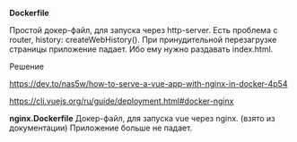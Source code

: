 
**Dockerfile**
    
Простой докер-файл, для запуска через http-server. Есть проблема с router, history: createWebHistory().
При принудительной перезагрузке страницы приложение падает.
Ибо ему нужно раздавать index.html.

Решение 

https://dev.to/nas5w/how-to-serve-a-vue-app-with-nginx-in-docker-4p54

https://cli.vuejs.org/ru/guide/deployment.html#docker-nginx

**nginx.Dockerfile**
Докер-файл, для запуска vue через nginx. (взято из документации)
Приложение больше не падает.
